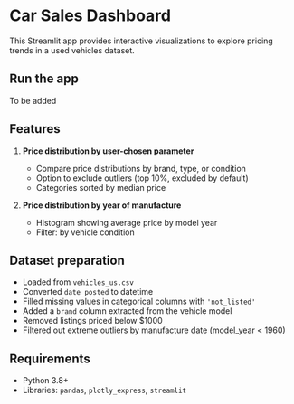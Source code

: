 # Car Sales Dashboard

This Streamlit app provides interactive visualizations to explore pricing trends in a used vehicles dataset.

## Run the app

To be added

## Features

1. **Price distribution by user-chosen parameter**  
   - Compare price distributions by brand, type, or condition  
   - Option to exclude outliers (top 10%, excluded by default)  
   - Categories sorted by median price

2. **Price distribution by year of manufacture**  
   - Histogram showing average price by model year  
   - Filter: by vehicle condition

## Dataset preparation

- Loaded from `vehicles_us.csv`
- Converted `date_posted` to datetime
- Filled missing values in categorical columns with `'not_listed'`
- Added a `brand` column extracted from the vehicle model
- Removed listings priced below $1000
- Filtered out extreme outliers by manufacture date (model_year < 1960)

## Requirements

- Python 3.8+
- Libraries:
    `pandas`,
    `plotly_express`,
    `streamlit`
